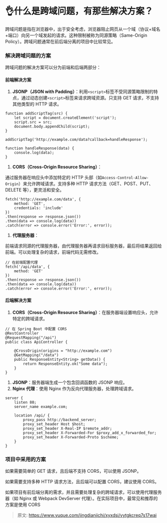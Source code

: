 # 👌什么是跨域问题，有那些解决方案？

跨域问题是指在浏览器中，出于安全考虑，浏览器阻止网页从一个域（协议+域名+端口）向另一个域发起的请求。这种限制被称为同源策略（Same-Origin Policy）。跨域问题通常在前后端分离的项目中比较常见。

### 解决跨域问题的方案
跨域问题的解决方案可以分为前端和后端两部分：

#### 前端解决方案
1. **JSONP（JSON with Padding）**：利用`<script>`标签不受同源策略限制的特点，通过动态创建`<script>`标签来请求跨域资源。只支持 GET 请求，不支持其他类型的 HTTP 请求。

```plain
function addScriptTag(src) {
    let script = document.createElement('script');
    script.src = src;
    document.body.appendChild(script);
}

addScriptTag('http://example.com/data?callback=handleResponse');

function handleResponse(data) {
    console.log(data);
}
```

1. **CORS（Cross-Origin Resource Sharing）**：

通过服务器在响应头中添加特定的 HTTP 头部（如`Access-Control-Allow-Origin`）来允许跨域请求。支持多种 HTTP 请求方法（GET、POST、PUT、DELETE 等），更灵活和安全。

```plain
fetch('http://example.com/data', {
    method: 'GET',
    credentials: 'include'
})
.then(response => response.json())
.then(data => console.log(data))
.catch(error => console.error('Error:', error));
```

1. **代理服务器**：

前端请求同源的代理服务器，由代理服务器再请求目标服务器，最后将结果返回给前端。可以处理复杂的请求，前端代码无需修改。

```plain
// 在前端配置代理
fetch('/api/data', {
    method: 'GET'
})
.then(response => response.json())
.then(data => console.log(data))
.catch(error => console.error('Error:', error));
```

#### 后端解决方案
1. **CORS（Cross-Origin Resource Sharing）**：在服务器端设置响应头，允许特定的跨域请求。

```plain
// 在 Spring Boot 中配置 CORS
@RestController
@RequestMapping("/api")
public class ApiController {
    
    @CrossOrigin(origins = "http://example.com")
    @GetMapping("/data")
    public ResponseEntity<String> getData() {
        return ResponseEntity.ok("Some data");
    }
}
```

1. **JSONP**：服务器端生成一个包含回调函数的 JSONP 响应。
2. **Nginx 代理**：使用 Nginx 作为反向代理服务器，处理跨域请求。

```plain
server {
    listen 80;
    server_name example.com;

    location /api/ {
        proxy_pass http://backend_server;
        proxy_set_header Host $host;
        proxy_set_header X-Real-IP $remote_addr;
        proxy_set_header X-Forwarded-For $proxy_add_x_forwarded_for;
        proxy_set_header X-Forwarded-Proto $scheme;
    }
}
```

### 项目中采用的方案
如果需要简单的 GET 请求，且后端不支持 CORS，可以使用 JSONP。

如果需要支持多种 HTTP 请求方法，且后端可以配置 CORS，建议使用 CORS。

如果项目有前后端分离的需求，并且需要处理复杂的跨域请求，可以使用代理服务器（如 Nginx 或 Webpack DevServer 代理）。在实际项目中，最常见和推荐的方案是使用 CORS



> 原文: <https://www.yuque.com/jingdianjichi/xyxdsi/vytgkcreq7s17wai>
